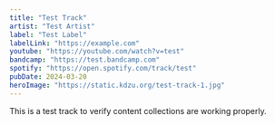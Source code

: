 ```yaml
---
title: "Test Track"
artist: "Test Artist"
label: "Test Label"
labelLink: "https://example.com"
youtube: "https://youtube.com/watch?v=test"
bandcamp: "https://test.bandcamp.com"
spotify: "https://open.spotify.com/track/test"
pubDate: 2024-03-20
heroImage: "https://static.kdzu.org/test-track-1.jpg"
---
```


This is a test track to verify content collections are working properly. 
